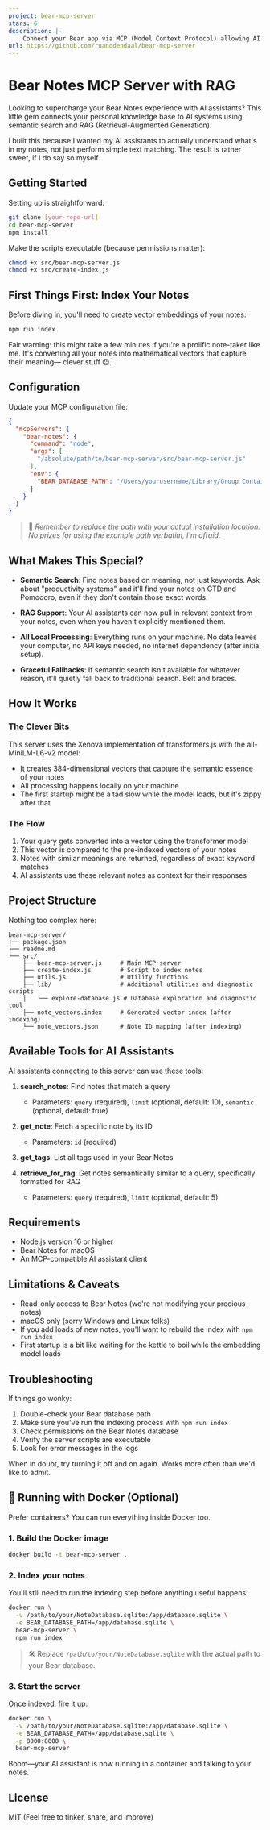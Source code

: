 ```yaml
---
project: bear-mcp-server
stars: 6
description: |-
    Connect your Bear app via MCP (Model Context Protocol) allowing AI assistants to search and retrieve your notes
url: https://github.com/ruanodendaal/bear-mcp-server
---
```


# Bear Notes MCP Server with RAG

Looking to supercharge your Bear Notes experience with AI assistants? This little gem connects your personal knowledge base to AI systems using semantic search and RAG (Retrieval-Augmented Generation).

I built this because I wanted my AI assistants to actually understand what's in my notes, not just perform simple text matching. The result is rather sweet, if I do say so myself.

## Getting Started

Setting up is straightforward:

```bash
git clone [your-repo-url]
cd bear-mcp-server
npm install
```

Make the scripts executable (because permissions matter):

```bash
chmod +x src/bear-mcp-server.js
chmod +x src/create-index.js
```

## First Things First: Index Your Notes

Before diving in, you'll need to create vector embeddings of your notes:

```bash
npm run index
```

Fair warning: this might take a few minutes if you're a prolific note-taker like me. It's converting all your notes into mathematical vectors that capture their meaning— clever stuff 😉.

## Configuration

Update your MCP configuration file:

```json
{
  "mcpServers": {
    "bear-notes": {
      "command": "node",
      "args": [
        "/absolute/path/to/bear-mcp-server/src/bear-mcp-server.js"
      ],
      "env": {
        "BEAR_DATABASE_PATH": "/Users/yourusername/Library/Group Containers/9K33E3U3T4.net.shinyfrog.net.bear/Application Data/database.sqlite"
      }
    }
  }
}
```

> 🚨 _Remember to replace the path with your actual installation location. No prizes for using the example path verbatim, I'm afraid._ 

## What Makes This Special?

- **Semantic Search**: Find notes based on meaning, not just keywords. Ask about "productivity systems" and it'll find your notes on GTD and Pomodoro, even if they don't contain those exact words.

- **RAG Support**: Your AI assistants can now pull in relevant context from your notes, even when you haven't explicitly mentioned them.

- **All Local Processing**: Everything runs on your machine. No data leaves your computer, no API keys needed, no internet dependency (after initial setup).

- **Graceful Fallbacks**: If semantic search isn't available for whatever reason, it'll quietly fall back to traditional search. Belt and braces.

## How It Works

### The Clever Bits

This server uses the Xenova implementation of transformers.js with the all-MiniLM-L6-v2 model:

- It creates 384-dimensional vectors that capture the semantic essence of your notes
- All processing happens locally on your machine
- The first startup might be a tad slow while the model loads, but it's zippy after that

### The Flow

1. Your query gets converted into a vector using the transformer model
2. This vector is compared to the pre-indexed vectors of your notes
3. Notes with similar meanings are returned, regardless of exact keyword matches
4. AI assistants use these relevant notes as context for their responses

## Project Structure

Nothing too complex here:

```
bear-mcp-server/
├── package.json
├── readme.md
└── src/
    ├── bear-mcp-server.js     # Main MCP server
    ├── create-index.js        # Script to index notes
    ├── utils.js               # Utility functions
    ├── lib/                   # Additional utilities and diagnostic scripts
    │   └── explore-database.js # Database exploration and diagnostic tool
    ├── note_vectors.index     # Generated vector index (after indexing)
    └── note_vectors.json      # Note ID mapping (after indexing)
```

## Available Tools for AI Assistants

AI assistants connecting to this server can use these tools:

1. **search_notes**: Find notes that match a query
   - Parameters: `query` (required), `limit` (optional, default: 10), `semantic` (optional, default: true)

2. **get_note**: Fetch a specific note by its ID
   - Parameters: `id` (required)

3. **get_tags**: List all tags used in your Bear Notes

4. **retrieve_for_rag**: Get notes semantically similar to a query, specifically formatted for RAG
   - Parameters: `query` (required), `limit` (optional, default: 5)

## Requirements

- Node.js version 16 or higher
- Bear Notes for macOS
- An MCP-compatible AI assistant client

## Limitations & Caveats

- Read-only access to Bear Notes (we're not modifying your precious notes)
- macOS only (sorry Windows and Linux folks)
- If you add loads of new notes, you'll want to rebuild the index with `npm run index`
- First startup is a bit like waiting for the kettle to boil while the embedding model loads

## Troubleshooting

If things go wonky:

1. Double-check your Bear database path
2. Make sure you've run the indexing process with `npm run index`
3. Check permissions on the Bear Notes database
4. Verify the server scripts are executable
5. Look for error messages in the logs

When in doubt, try turning it off and on again. Works more often than we'd like to admit.

## 🐳 Running with Docker (Optional)

Prefer containers? You can run everything inside Docker too.

### 1. Build the Docker image

```bash
docker build -t bear-mcp-server .
```

### 2. Index your notes

You'll still need to run the indexing step before anything useful happens:

```bash
docker run \
  -v /path/to/your/NoteDatabase.sqlite:/app/database.sqlite \
  -e BEAR_DATABASE_PATH=/app/database.sqlite \
  bear-mcp-server \
  npm run index
```

> 🛠 Replace `/path/to/your/NoteDatabase.sqlite` with the actual path to your Bear database.

### 3. Start the server

Once indexed, fire it up:

```bash
docker run \
  -v /path/to/your/NoteDatabase.sqlite:/app/database.sqlite \
  -e BEAR_DATABASE_PATH=/app/database.sqlite \
  -p 8000:8000 \
  bear-mcp-server
```

Boom—your AI assistant is now running in a container and talking to your notes.

## License

MIT (Feel free to tinker, share, and improve)
